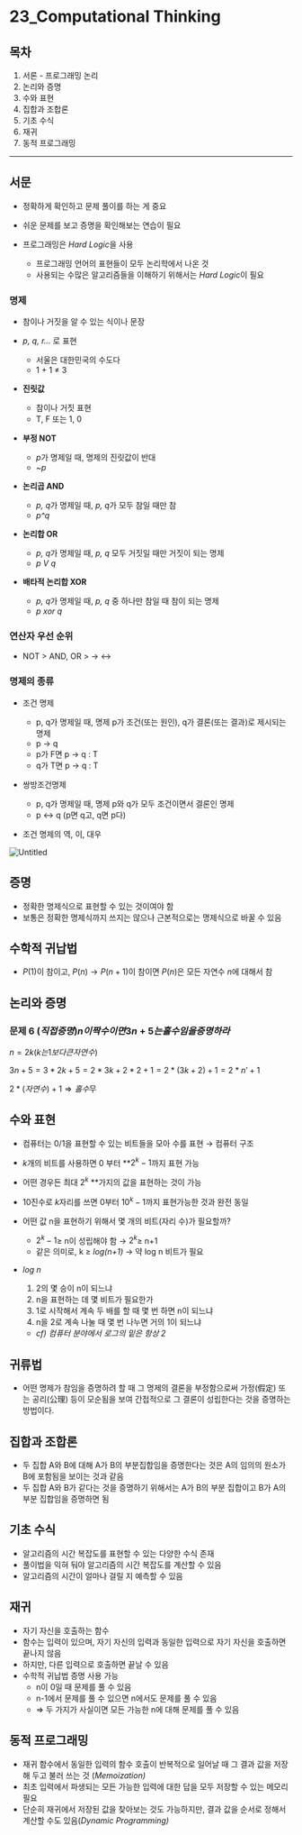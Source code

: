 # 23_Computational Thinking

## 목차

1. 서론 - 프로그래밍 논리
2. 논리와 증명
3. 수와 표현
4. 집합과 조합론
5. 기초 수식
6. 재귀
7. 동적 프로그래밍

---

## 서문

- 정확하게 확인하고 문제 풀이를 하는 게 중요
- 쉬운 문제를 보고 증명을 확인해보는 연습이 필요

- 프로그래밍은 *Hard Logic*을 사용
    - 프로그래밍 언어의 표현들이 모두 논리학에서 나온 것
    - 사용되는 수많은 알고리즘들을 이해하기 위해서는 *Hard Logic*이 필요

### 명제

- 참이나 거짓을 알 수 있는 식이나 문장
- *p, q, r…* 로 표현
    - 서울은 대한민국의 수도다
    - 1 + 1 ≠ 3

- **진릿값**
    - 참이나 거짓 표현
    - T, F 또는 1, 0
- **부정 NOT**
    - *p*가 명제일 때, 명제의 진릿값이 반대
    - *~p*
- **논리곱 AND**
    - *p, q*가 명제일 때, *p, q*가 모두 참일 때만 참
    - *p^q*
- **논리합 OR**
    - *p, q*가 명제일 때, *p, q* 모두 거짓일 때만 거짓이 되는 명제
    - *p V q*
- **배타적 논리합 XOR**
    - *p, q*가 명제일 때, *p, q* 중 하나만 참일 때 참이 되는 명제
    - *p xor q*

### 연산자 우선 순위

- NOT > AND, OR > → ↔

### 명제의 종류

- 조건 명제
    - p, q가 명제일 때, 명제 p가 조건(또는 원인), q가 결론(또는 결과)로 제시되는 명제
    - p → q
    - p가 F면 p → q : T
    - q가 T면 p → q :  T

- 쌍방조건명제
    - p, q가 명제일 때, 명제 p와 q가 모두 조건이면서 결론인 명제
    - p ↔ q (p면 q고, q면 p다)

- 조건 명제의 역, 이, 대우

![Untitled](https://s3-us-west-2.amazonaws.com/secure.notion-static.com/9c889482-185b-4fc2-a8a7-9dc69ab210b8/Untitled.png)

## 증명

- 정확한 명제식으로 표현할 수 있는 것이여야 함
- 보통은 정확한 명제식까지 쓰지는 않으나 근본적으로는 명제식으로 바꿀 수 있음

## 수학적 귀납법

- $P(1)$이 참이고, $P(n) → P(n+1)$이 참이면 $P(n)$은 모든 자연수 $n$에 대해서 참

## 논리와 증명

### 문제 6 $(직접 증명)n이 짝수이면 3n+5는 홀수임을 증명하라$

$n = 2k(k는 1보다 큰 자연수)$

$3n+5 = 3*2k+5 = 2*3k + 2*2 + 1 = 2*(3k+2)+1 = 2*n’ +1$

$2*(자연수)+1 ⇒ 홀수$무

## 수와 표현

- 컴퓨터는 0/1을 표현할 수 있는 비트들을 모아 수를 표현 → 컴퓨터 구조
- *k*개의 비트를 사용하면 0 부터 **$2^k-1$까지 표현 가능
- 어떤 경우든 최대 $2^k$ **가지의 값을 표현하는 것이 가능
- 10진수로 *k*자리를 쓰면 0부터 $10^k-1$까지 표현가능한 것과 완전 동일
- 어떤 값 n을 표현하기 위해서 몇 개의 비트(자리 수)가 필요할까?
    - $2^k-1$≥ n이 성립해야 함 → $2^k$≥ n+1
    - 같은 의미로, k ≥ *log(n+1)*  → 약 log n 비트가 필요

- *log n*
    1. 2의 몇 승이 n이 되느냐
    2. n을 표현하는 데 몇 비트가 필요한가
    3. 1로 시작해서 계속 두 배를 할 때 몇 번 하면 n이 되느냐
    4. n을 2로 계속 나눌 때 몇 번 나누면 거의 1이 되느냐   
    - *cf) 컴퓨터 분야에서 로그의 밑은 항상 2*
    

## 귀류법

- 어떤 명제가 참임을 증명하려 할 때 그 명제의 결론을 부정함으로써 가정(假定) 또는 공리(公理) 등이 모순됨을 보여 간접적으로 그 결론이 성립한다는 것을 증명하는 방법이다.

## 집합과 조합론

- 두 집합 A와 B에 대해 A가 B의 부분집합임을 증명한다는 것은 A의 임의의 원소가 B에 포함됨을 보이는 것과 같음
- 두 집합 A와 B가 같다는 것을 증명하기 위해서는 A가 B의 부분 집합이고 B가 A의 부분 집합임을 증명하면 됨

## 기초 수식

- 알고리즘의 시간 복잡도를 표현할 수 있는 다양한 수식 존재
- 풀이법을 익혀 둬야 알고리즘의 시간 복잡도를 계산할 수 있음
- 알고리즘의 시간이 얼마나 걸릴 지 예측할 수 있음

## 재귀

- 자기 자신을 호출하는 함수
- 함수는 입력이 있으며, 자기 자신의 입력과 동일한 입력으로 자기 자신을 호출하면 끝나지 않음
- 하지만, 다른 입력으로 호출하면 끝날 수 있음
- 수학적 귀납법 증명 사용 가능
    - n이 0일 때 문제를 풀 수 있음
    - n-1에서 문제를 풀 수 있으면 n에서도 문제를 풀 수 있음
    - ⇒ 두 가지가 사실이면 모든 가능한 n에 대해 문제를 풀 수 있음

## 동적 프로그래밍

- 재귀 함수에서 동일한 입력의 함수 호출이 반복적으로 일어날 때 그 결과 값을 저장해 두고 불러 쓰는 것 (*Memoization)*
- 최초 입력에서 파생되는 모든 가능한 입력에 대한 답을 모두 저장할 수 있는 메모리 필요
- 단순히 재귀에서 저장된 값을 찾아보는 것도 가능하지만, 결과 값을 순서로 정해서 계산할 수도 있음(*Dynamic Programming)*